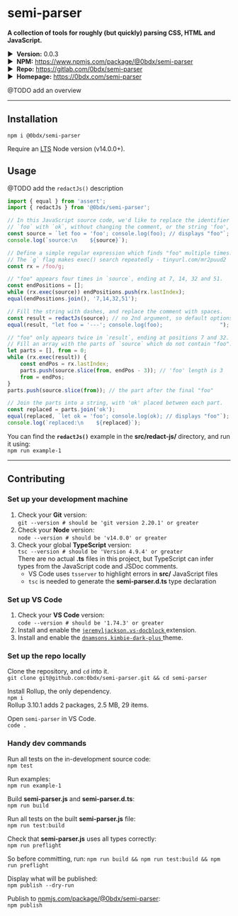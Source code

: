# semi-parser

__A collection of tools for roughly (but quickly) parsing CSS, HTML and JavaScript.__

▶&nbsp; __Version:__ 0.0.3  
▶&nbsp; __NPM:__ <https://www.npmjs.com/package/@0bdx/semi-parser>  
▶&nbsp; __Repo:__ <https://gitlab.com/0bdx/semi-parser>  
▶&nbsp; __Homepage:__ <https://0bdx.com/semi-parser>

@TODO add an overview

---

## __Installation__

`npm i @0bdx/semi-parser`

Require an [LTS](https://github.com/nodejs/Release) Node version (v14.0.0+).

## __Usage__

@TODO add the `redactJs()` description

```js
import { equal } from 'assert';
import { redactJs } from '@0bdx/semi-parser';

// In this JavaScript source code, we'd like to replace the identifier
// `foo` with `ok`, without changing the comment, or the string 'foo',
const source = `let foo = 'foo'; console.log(foo); // displays "foo"`;
console.log(`source:\n    ${source}`);

// Define a simple regular expression which finds "foo" multiple times.
// The `g` flag makes exec() search repeatedly - tinyurl.com/mr2puud2
const rx = /foo/g;

// "foo" appears four times in `source`, ending at 7, 14, 32 and 51.
const endPositions = [];
while (rx.exec(source)) endPositions.push(rx.lastIndex);
equal(endPositions.join(), '7,14,32,51');

// Fill the string with dashes, and replace the comment with spaces.
const result = redactJs(source); // no 2nd argument, so default options
equal(result, "let foo = '---'; console.log(foo);                  ");

// "foo" only appears twice in `result`, ending at positions 7 and 32.
// Fill an array with the parts of `source` which do not contain "foo".
let parts = [], from = 0;
while (rx.exec(result)) {
    const endPos = rx.lastIndex;
    parts.push(source.slice(from, endPos - 3)); // 'foo' length is 3
    from = endPos;
}
parts.push(source.slice(from)); // the part after the final "foo"

// Join the parts into a string, with 'ok' placed between each part.
const replaced = parts.join('ok');
equal(replaced, `let ok = 'foo'; console.log(ok); // displays "foo"`);
console.log(`replaced:\n    ${replaced}`);

```

You can find the __`redactJs()`__ example in the
__src/redact-js/__ directory, and run it using:  
`npm run example-1`

---

## __Contributing__

### __Set up your development machine__

1.  Check your __Git__ version:  
    `git --version # should be 'git version 2.20.1' or greater`
2.  Check your __Node__ version:  
    `node --version # should be 'v14.0.0' or greater`
3.  Check your global __TypeScript__ version:  
    `tsc --version # should be 'Version 4.9.4' or greater`  
    There are no actual __.ts__ files in this project, but TypeScript can infer
    types from the JavaScript code and JSDoc comments.
    - VS Code uses `tsserver` to highlight errors in __src/__ JavaScript files
    - `tsc` is needed to generate the __semi-parser.d.ts__ type declaration

### __Set up VS Code__

1.  Check your __VS Code__ version:  
    `code --version # should be '1.74.3' or greater`
2.  Install and enable the [`jeremyljackson.vs-docblock`
    ](https://marketplace.visualstudio.com/items?itemName=jeremyljackson.vs-docblock)
    extension.
3.  Install and enable the [`dnamsons.kimbie-dark-plus`
    ](https://marketplace.visualstudio.com/items?itemName=dnamsons.kimbie-dark-plus)
    theme.  

### __Set up the repo locally__

Clone the repository, and `cd` into it.  
`git clone git@github.com:0bdx/semi-parser.git && cd semi-parser`  

Install Rollup, the only dependency.  
`npm i`  
Rollup 3.10.1 adds 2 packages, 2.5 MB, 29 items.

Open `semi-parser` in VS Code.  
`code .`  

### __Handy dev commands__

Run all tests on the in-development source code:  
`npm test`

Run examples:  
`npm run example-1`

Build __semi-parser.js__ and __semi-parser.d.ts__:  
`npm run build`

Run all tests on the built __semi-parser.js__ file:  
`npm run test:build`

Check that __semi-parser.js__ uses all types correctly:  
`npm run preflight`  

So before committing, run:
`npm run build && npm run test:build && npm run preflight`

Display what will be published:  
`npm publish --dry-run`

Publish to [npmjs.com/package/@0bdx/semi-parser](
https://www.npmjs.com/package/@0bdx/semi-parser):  
`npm publish`

